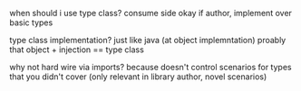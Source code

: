when should i use type class?
consume side okay
if author, implement over basic types

type class implementation? just like java (at object implemntation)
proably that object + injection == type class

why not hard wire via imports?
because doesn't control scenarios for types that you didn't cover (only relevant in library author, novel scenarios)
